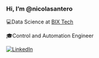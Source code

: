 ###  Hi, I’m @nicolasantero


💻Data Science at [BIX Tech](https://www.bix-tech.com/)<br>

🎓Control and Automation Engineer



[![LinkedIn](https://img.shields.io/badge/LinkedIn-%230077B5.svg?logo=linkedin&logoColor=white)](https://br.linkedin.com/in/nicolas-antero-nunes/en) 


<!---

nicolasantero/nicolasantero is a ✨ special ✨ repository because its `README.md` (this file) appears on your GitHub profile.
You can click the Preview link to take a look at your changes.
--->
